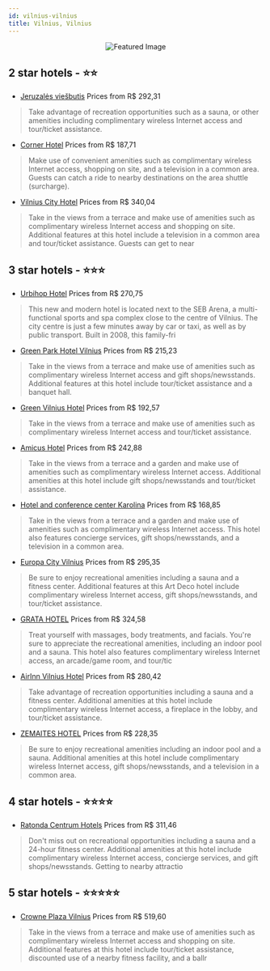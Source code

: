 ```yaml
---
id: vilnius-vilnius
title: Vilnius, Vilnius
---
```


<center><img src="https://i.travelapi.com/hotels/3000000/2860000/2853000/2852939/bcfeb2c6_z.jpg" alt="Featured Image" /></center>


##  2 star hotels - ⭐️⭐️

-    [Jeruzalės viešbutis](https://us.hurb.com/hotels/vilnius/jeruzales-viesbutis-JNP-JP01178Y?cmp=18055) Prices from R$ 292,31
   > Take advantage of recreation opportunities such as a sauna, or other amenities including complimentary wireless Internet access and tour/ticket assistance.
-    [Corner Hotel](https://us.hurb.com/hotels/vilnius/corner-hotel-JNP-JP089431?cmp=18055) Prices from R$ 187,71
   > Make use of convenient amenities such as complimentary wireless Internet access, shopping on site, and a television in a common area. Guests can catch a ride to nearby destinations on the area shuttle (surcharge).
-    [Vilnius City Hotel](https://us.hurb.com/hotels/vilnius/vilnius-city-hotel-JNP-JP089430?cmp=18055) Prices from R$ 340,04
   > Take in the views from a terrace and make use of amenities such as complimentary wireless Internet access and shopping on site. Additional features at this hotel include a television in a common area and tour/ticket assistance. Guests can get to near

##  3 star hotels - ⭐️⭐️⭐️

-    [Urbihop Hotel](https://us.hurb.com/hotels/vilnius/urbihop-hotel-JNP-JP452825?cmp=18055) Prices from R$ 270,75
   > This new and modern hotel is located next to the SEB Arena, a multi-functional sports and spa complex close to the centre of Vilnius. The city centre is just a few minutes away by car or taxi, as well as by public transport. Built in 2008, this family-fri
-    [Green Park Hotel Vilnius](https://us.hurb.com/hotels/vilnius/green-park-hotel-vilnius-JNP-JP094876?cmp=18055) Prices from R$ 215,23
   > Take in the views from a terrace and make use of amenities such as complimentary wireless Internet access and gift shops/newsstands. Additional features at this hotel include tour/ticket assistance and a banquet hall.
-    [Green Vilnius Hotel](https://us.hurb.com/hotels/vilnius/green-vilnius-hotel-JNP-JP715429?cmp=18055) Prices from R$ 192,57
   > Take in the views from a terrace and make use of amenities such as complimentary wireless Internet access and tour/ticket assistance.
-    [Amicus Hotel](https://us.hurb.com/hotels/vilnius/amicus-hotel-JNP-JP997789?cmp=18055) Prices from R$ 242,88
   > Take in the views from a terrace and a garden and make use of amenities such as complimentary wireless Internet access. Additional amenities at this hotel include gift shops/newsstands and tour/ticket assistance.
-    [Hotel and conference center Karolina](https://us.hurb.com/hotels/vilnius/hotel-and-conference-center-karolina-JNP-JP363414?cmp=18055) Prices from R$ 168,85
   > Take in the views from a terrace and a garden and make use of amenities such as complimentary wireless Internet access. This hotel also features concierge services, gift shops/newsstands, and a television in a common area.
-    [Europa City Vilnius](https://us.hurb.com/hotels/vilnius/europa-city-vilnius-JNP-JP062063?cmp=18055) Prices from R$ 295,35
   > Be sure to enjoy recreational amenities including a sauna and a fitness center. Additional features at this Art Deco hotel include complimentary wireless Internet access, gift shops/newsstands, and tour/ticket assistance.
-    [GRATA HOTEL](https://us.hurb.com/hotels/vilnius/grata-hotel-JNP-JP980878?cmp=18055) Prices from R$ 324,58
   > Treat yourself with massages, body treatments, and facials. You're sure to appreciate the recreational amenities, including an indoor pool and a sauna. This hotel also features complimentary wireless Internet access, an arcade/game room, and tour/tic
-    [AirInn Vilnius Hotel](https://us.hurb.com/hotels/vilnius/airinn-vilnius-hotel-JNP-JP123179?cmp=18055) Prices from R$ 280,42
   > Take advantage of recreation opportunities including a sauna and a fitness center. Additional amenities at this hotel include complimentary wireless Internet access, a fireplace in the lobby, and tour/ticket assistance.
-    [ZEMAITES HOTEL](https://us.hurb.com/hotels/vilnius/zemaites-hotel-JNP-JP307579?cmp=18055) Prices from R$ 228,35
   > Be sure to enjoy recreational amenities including an indoor pool and a sauna. Additional amenities at this hotel include complimentary wireless Internet access, gift shops/newsstands, and a television in a common area.

##  4 star hotels - ⭐️⭐️⭐️⭐️

-    [Ratonda Centrum Hotels](https://us.hurb.com/hotels/vilnius/ratonda-centrum-hotels-JNP-JP309586?cmp=18055) Prices from R$ 311,46
   > Don't miss out on recreational opportunities including a sauna and a 24-hour fitness center. Additional amenities at this hotel include complimentary wireless Internet access, concierge services, and gift shops/newsstands. Getting to nearby attractio

##  5 star hotels - ⭐️⭐️⭐️⭐️⭐️

-    [Crowne Plaza Vilnius](https://us.hurb.com/hotels/vilnius/crowne-plaza-vilnius-JNP-JP647002?cmp=18055) Prices from R$ 519,60
   > Take in the views from a terrace and make use of amenities such as complimentary wireless Internet access and shopping on site. Additional features at this hotel include tour/ticket assistance, discounted use of a nearby fitness facility, and a ballr
